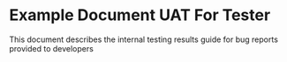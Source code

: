
# Example Document UAT For Tester #
This document describes the internal testing results guide for bug reports provided to developers
